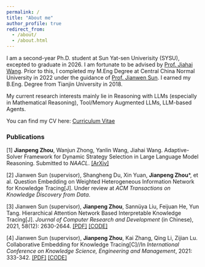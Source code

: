 ```yaml
---
permalink: /
title: "About me"
author_profile: true
redirect_from: 
  - /about/
  - /about.html
---
```


I am a second-year Ph.D. student at Sun Yat-sen Univerisity (SYSU), excepted to graduate in 2026. I am fortunate to be advised by [Prof. Jiahai Wang](https://cse.sysu.edu.cn/content/2551). 
Prior to this, I completed my M.Eng Degree at Central China Normal University in 2022 under the guidance of [Prof. Jianwen Sun](http://faculty.ccnu.edu.cn/h5/2012980010). I earned my B.Eng. Degree from Tianjin University in 2018.

My current research interests mainly lie in Reasoning with LLMs (especially in Mathematical Reasoning), Tool/Memory Augmented LLMs, LLM-based Agents.

You can find my CV here: [Curriculum Vitae](../assets/CV_JianpengZhou_SYSU.pdf)

### Publications

[1] **Jianpeng Zhou**, Wanjun Zhong, Yanlin Wang, Jiahai Wang. Adaptive-Solver Framework for Dynamic Strategy Selection in Large Language Model Reasoning. Submitted to *NAACL*. [[ArXiv]](https://arxiv.org/pdf/2310.01446.pdf) 

[2] Jianwen Sun (supervisor), Shangheng Du, Xin Yuan, **Jianpeng Zhou***, et al. Question Embedding on Weighted Heterogeneous Information Network for Knowledge Tracing[J]. Under review at *ACM Transactions on Knowledge Discovery from Data*.

[3] Jianwen Sun (supervisor), **Jianpeng Zhou**, Sannüya Liu, Feijuan He, Yun Tang. Hierarchical Attention Network Based Interpretable Knowledge Tracing[J]. *Journal of Computer Research and Development* (in Chinese), 2021, 58(12): 2630-2644. [[PDF]](https://crad.ict.ac.cn/cn/article/doi/10.7544/issn1000-1239.2021.20210997) [[CODE]](https://github.com/john1226966735/HAKT)

[4] Jianwen Sun (supervisor), **Jianpeng Zhou**, Kai Zhang, Qing Li, Zijian Lu. Collaborative Embedding for Knowledge Tracing[C]//In *International Conference on Knowledge Science, Engineering and Management*, 2021: 333-342. [[PDF]](https://link.springer.com/chapter/10.1007/978-3-030-82147-0_27) [[CODE]](https://github.com/john1226966735/CoKT)

